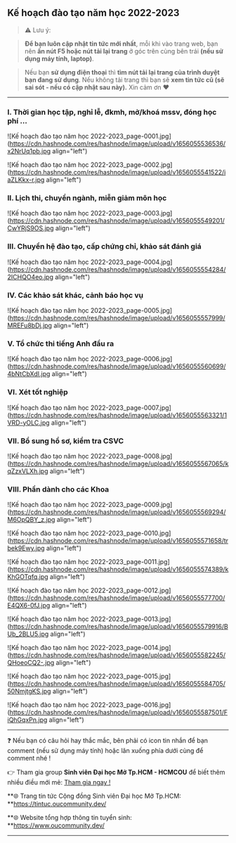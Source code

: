 ## Kế hoạch đào tạo năm học 2022-2023

> ⚠ Lưu ý: 

>**Để bạn luôn cập nhật tin tức mới nhất**, mỗi khi vào trang web, bạn nên **ấn nút F5 hoặc nút tải lại trang** ở góc trên cùng bên trái **(nếu sử dụng máy tính, laptop)**. 

>Nếu bạn **sử dụng điện thoại** thì **tìm nút tải lại trang của trình duyệt bạn đang sử dụng**. Nếu không tải trang thì bạn sẽ **xem tin tức cũ (sẽ sai sót - nếu có cập nhật sau này).** Xin cảm ơn ❤

---

### I. Thời gian học tập, nghỉ lễ, đkmh, mở/khoá mssv, đóng học phí ...
![Kế hoạch đào tạo năm học 2022-2023_page-0001.jpg](https://cdn.hashnode.com/res/hashnode/image/upload/v1656055536536/x2NrUq1pb.jpg align="left")

![Kế hoạch đào tạo năm học 2022-2023_page-0002.jpg](https://cdn.hashnode.com/res/hashnode/image/upload/v1656055541522/iaZLKkx-r.jpg align="left")

### II. Lịch thi, chuyển ngành, miễn giảm môn học
![Kế hoạch đào tạo năm học 2022-2023_page-0003.jpg](https://cdn.hashnode.com/res/hashnode/image/upload/v1656055549201/CwYRjS9OS.jpg align="left")

### III. Chuyển hệ đào tạo, cấp chứng chỉ, khảo sát đánh giá
![Kế hoạch đào tạo năm học 2022-2023_page-0004.jpg](https://cdn.hashnode.com/res/hashnode/image/upload/v1656055554284/2ICHQO4eo.jpg align="left")

### IV. Các khảo sát khác, cảnh báo học vụ
![Kế hoạch đào tạo năm học 2022-2023_page-0005.jpg](https://cdn.hashnode.com/res/hashnode/image/upload/v1656055557999/MREFu8bDj.jpg align="left")

### V. Tổ chức thi tiếng Anh đầu ra
![Kế hoạch đào tạo năm học 2022-2023_page-0006.jpg](https://cdn.hashnode.com/res/hashnode/image/upload/v1656055560699/4bNtCbXdI.jpg align="left")

### VI. Xét tốt nghiệp
![Kế hoạch đào tạo năm học 2022-2023_page-0007.jpg](https://cdn.hashnode.com/res/hashnode/image/upload/v1656055563321/1VRD-yOLC.jpg align="left")

### VII. Bổ sung hồ sơ, kiểm tra CSVC
![Kế hoạch đào tạo năm học 2022-2023_page-0008.jpg](https://cdn.hashnode.com/res/hashnode/image/upload/v1656055567065/kqZzxVLXh.jpg align="left")

### VIII. Phần dành cho các Khoa
![Kế hoạch đào tạo năm học 2022-2023_page-0009.jpg](https://cdn.hashnode.com/res/hashnode/image/upload/v1656055569294/M6OpQBY_z.jpg align="left")

![Kế hoạch đào tạo năm học 2022-2023_page-0010.jpg](https://cdn.hashnode.com/res/hashnode/image/upload/v1656055571658/trbek9Ewy.jpg align="left")

![Kế hoạch đào tạo năm học 2022-2023_page-0011.jpg](https://cdn.hashnode.com/res/hashnode/image/upload/v1656055574389/kKhGOTqfq.jpg align="left")

![Kế hoạch đào tạo năm học 2022-2023_page-0012.jpg](https://cdn.hashnode.com/res/hashnode/image/upload/v1656055577700/E4QX6-0fJ.jpg align="left")

![Kế hoạch đào tạo năm học 2022-2023_page-0013.jpg](https://cdn.hashnode.com/res/hashnode/image/upload/v1656055579916/BUb_2BLU5.jpg align="left")

![Kế hoạch đào tạo năm học 2022-2023_page-0014.jpg](https://cdn.hashnode.com/res/hashnode/image/upload/v1656055582245/QHoeoCQ2-.jpg align="left")

![Kế hoạch đào tạo năm học 2022-2023_page-0015.jpg](https://cdn.hashnode.com/res/hashnode/image/upload/v1656055584705/50NmjtgKS.jpg align="left")

![Kế hoạch đào tạo năm học 2022-2023_page-0016.jpg](https://cdn.hashnode.com/res/hashnode/image/upload/v1656055587501/FiQhGqxPn.jpg align="left")

---

❓ Nếu bạn có câu hỏi hay thắc mắc, bên phải có icon tin nhắn để bạn comment (nếu sử dụng máy tính) hoặc lăn xuống phía dưới cùng để comment nhé !

👉 Tham gia group **Sinh viên Đại học Mở Tp.HCM - HCMCOU** để biết thêm nhiều điều mới mẻ: [Tham gia ngay !](https://www.facebook.com/groups/oumembers)

**🌐 Trang tin tức Cộng đồng Sinh viên Đại học Mở Tp.HCM: **https://tintuc.oucommunity.dev/

**🌐 Website tổng hợp thông tin tuyển sinh: **https://www.oucommunity.dev/

---
